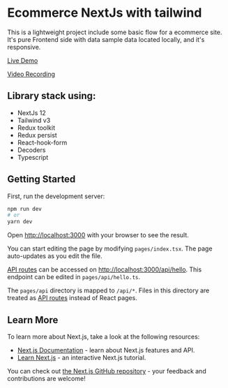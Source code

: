 # Ecommerce NextJs with tailwind

This is a lightweight project include some basic flow for a ecommerce site. It's pure Frontend side with data sample data located locally, and it's responsive.

<a href="https://ecommerce-psi-ruby-53.vercel.app/">Live Demo</a>

<a href="https://www.loom.com/share/21f2bee15e8f4367ade45248a63da581?sid=a7c1a81f-70a6-4852-91c9-587eac4db5b5">Video Recording</a>

## Library stack using:

- NextJs 12
- Tailwind v3
- Redux toolkit
- Redux persist
- React-hook-form
- Decoders
- Typescript

## Getting Started

First, run the development server:

```bash
npm run dev
# or
yarn dev
```

Open [http://localhost:3000](http://localhost:3000) with your browser to see the result.

You can start editing the page by modifying `pages/index.tsx`. The page auto-updates as you edit the file.

[API routes](https://nextjs.org/docs/api-routes/introduction) can be accessed on [http://localhost:3000/api/hello](http://localhost:3000/api/hello). This endpoint can be edited in `pages/api/hello.ts`.

The `pages/api` directory is mapped to `/api/*`. Files in this directory are treated as [API routes](https://nextjs.org/docs/api-routes/introduction) instead of React pages.

## Learn More

To learn more about Next.js, take a look at the following resources:

- [Next.js Documentation](https://nextjs.org/docs) - learn about Next.js features and API.
- [Learn Next.js](https://nextjs.org/learn) - an interactive Next.js tutorial.

You can check out [the Next.js GitHub repository](https://github.com/vercel/next.js/) - your feedback and contributions are welcome!
